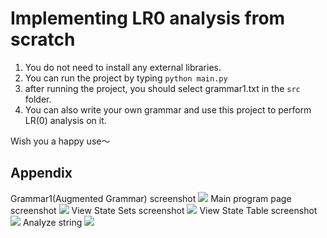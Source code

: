 # Implementing LR0 analysis from scratch
1. You do not need to install any external libraries. 
2. You can run the project by typing `python main.py` 
3. after running the project, you should select grammar1.txt in the `src` folder. 
4. You can also write your own grammar and use this project to perform LR(0) analysis on it.

Wish you a happy use～

## Appendix
Grammar1(Augmented Grammar) screenshot
![](https://pic.imgdb.cn/item/669267d7d9c307b7e93e6d9c.png)
Main program page screenshot
![](https://pic.imgdb.cn/item/669267d7d9c307b7e93e6dc4.png)
View State Sets screenshot
![](https://pic.imgdb.cn/item/669267d7d9c307b7e93e6df0.png)
View State Table screenshot
![](https://pic.imgdb.cn/item/669267d7d9c307b7e93e6e21.png)
Analyze string
![](https://pic.imgdb.cn/item/669267d7d9c307b7e93e6e4f.png)